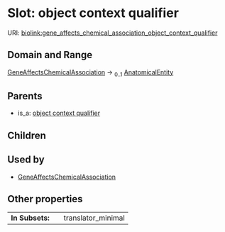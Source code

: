 
# Slot: object context qualifier




URI: [biolink:gene_affects_chemical_association_object_context_qualifier](https://w3id.org/biolink/vocab/gene_affects_chemical_association_object_context_qualifier)


## Domain and Range

[GeneAffectsChemicalAssociation](GeneAffectsChemicalAssociation.md) &#8594;  <sub>0..1</sub> [AnatomicalEntity](AnatomicalEntity.md)

## Parents

 *  is_a: [object context qualifier](object_context_qualifier.md)

## Children


## Used by

 * [GeneAffectsChemicalAssociation](GeneAffectsChemicalAssociation.md)

## Other properties

|  |  |  |
| --- | --- | --- |
| **In Subsets:** | | translator_minimal |

